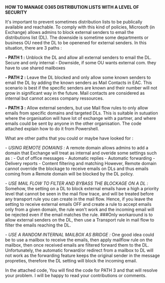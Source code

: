 **HOW TO MANAGE O365 DISTRIBUTION LISTS WITH A LEVEL OF SECURITY**

It's important to prevent sometimes distribution lists to be publically available and reachable. 
To comply with this kind of policies, Microsoft (in Exchange) allows admins to block external senders to email the distributions list (DL). 
The downside is sometime some departments or business OU need the DL to be openened for external senders. In this situation, there are 3 paths :

   **- PATH 1 :** Unblock the DL and allow all external senders to email the DL. Secure and only internal - Downside, if some OU wants external com. they have to use shared mailboxes

   **- PATH 2 :** Leave the DL blocked and only allow some known senders to email the DL by adding the known senders as Mail Contacts in EAC. This scenario is best if the specific senders are known and their number will not grow in significant way in the future. Mail contacts are considered as internal but cannot access company ressources.

   **- PATH 3 :** Allow external senders, but use Mail flow rules to only allow emails from specific domains and targeted DLs. This is suitable in sutuation where the organisation will have lot of exchange with a partner, and where emails could be sent by anyone in the other organisation. The code attached explain how to do it from Powershell. 

What are other paths that you could or maybe have looked for :

   _- USING REMOTE DOMAINS :_
    A remote domain allows admins to add a domain that Exchange will treat as internal and overide some settings such as :
        - Out of office messages
        - Automatic replies
        - Automatic forwarding
        - Delivery reports
        - Content filtering and matching
    However, Remote domain cannot override the blockage to receive emails on DLs and thus emails coming from a Remote domain will be blocked by the DL policy. 

   _- USE MAIL FLOW TO FILTER AND BYBASS THE BLOCKAGE ON A DL :_
    Somehow, the setting on a DL to block external emails have a high a priority level that cannot be seen in the mail flow trace, and will be treated before any transport rule you can create in the mail flow. Hence, if you leave the setting to receive external emails OFF and create a rule to accept emails only from a given domain, the rule won't work and the incoming email will be rejected even if the email matches the rule. ###Only workaround is to allow external senders on the DL, then use a Transport rule in mail flow to filter the emails reaching the DL.

   _- USE A RANDOM INTERNAL MAILBOX AS BRIDGE :_
    One good idea could be to use a mailbox to receive the emails, then apply mailflow rule on the mailbox, then once received emails are filtered forward them to the DL. Unfortunately, the automatic forward/or redirect from a mailbox to DL will not work as the forwarding feature keeps the original sender in the message propreties, therefore the DL setting will block the incoming email. 

In the attached code, You will find the code for PATH 3 and that will resolve your problem. 
I will be happy to read your contributions or comments. 
